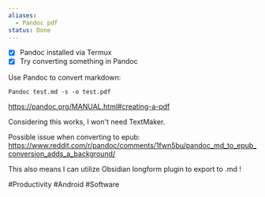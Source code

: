 ```yaml
---
aliases:
  - Pandoc pdf
status: Done
---
```

- [x] Pandoc installed via Termux
- [x] Try converting something in Pandoc

Use Pandoc to convert markdown: 
```
Pandoc test.md -s -o test.pdf
```

https://pandoc.org/MANUAL.html#creating-a-pdf

Considering this works, I won't need TextMaker. 

Possible issue when converting to epub: 
https://www.reddit.com/r/pandoc/comments/1fwn5bu/pandoc_md_to_epub_conversion_adds_a_background/

This also means I can utilize Obsidian longform plugin to export to .md ! 


#Productivity #Android #Software
